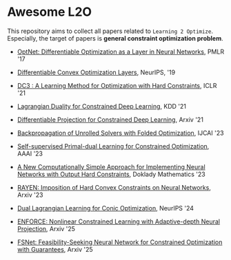 # Awesome L2O
This repository aims to collect all papers related to `Learning 2 Optimize`. Especially, the target of papers is **general constraint optimization problem**.

- [OptNet: Differentiable Optimization as a Layer in Neural Networks](https://arxiv.org/abs/1703.00443), PMLR '17

- [Differentiable Convex Optimization Layers](https://arxiv.org/abs/1910.12430), NeurIPS, '19

- [DC3 : A Learning Method for Optimization with Hard Constraints](https://arxiv.org/abs/2104.12225), ICLR '21

- [Lagrangian Duality for Constrained Deep Learning](https://arxiv.org/abs/2001.09394), KDD '21

- [Differentiable Projection for Constrained Deep Learning](https://arxiv.org/abs/2111.10785), Arxiv '21

- [Backpropagation of Unrolled Solvers with Folded Optimization](https://arxiv.org/abs/2301.12047), IJCAI '23

- [Self-supervised Primal-dual Learning for Constrained Optimization](https://arxiv.org/abs/2208.09046), AAAI '23

- [A New Computationally Simple Approach for Implementing Neural Networks with Output Hard Constraints](https://arxiv.org/abs/2307.10459), Doklady Mathematics '23

- [RAYEN: Imposition of Hard Convex Constraints on Neural Networks](https://arxiv.org/abs/2307.08336), Arxiv '23

- [Dual Lagrangian Learning for Conic Optimization](https://arxiv.org/abs/2402.03086), NeurIPS '24

- [ENFORCE: Nonlinear Constrained Learning with Adaptive-depth Neural Projection](https://arxiv.org/abs/2502.06774), Arxiv '25

- [FSNet: Feasibility-Seeking Neural Network for Constrained Optimization with Guarantees](https://arxiv.org/abs/2506.00362), Arxiv '25


